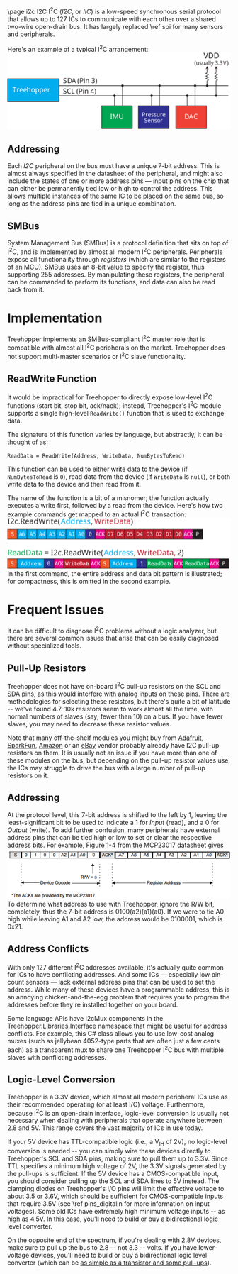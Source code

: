 \page i2c I2C
I<sup>2</sup>C (<i>I2C</i>, or <i>IIC</i>) is a low-speed synchronous serial protocol that allows up to 127 ICs to communicate with each other over a shared two-wire open-drain bus. It has largely replaced \ref spi for many sensors and peripherals.

Here's an example of a typical I<sup>2</sup>C arrangement:
![Typical I2C interfacing with Treehopper](images/i2c-overview.svg)

## Addressing
Each <i>I2C</i> peripheral on the bus must have a unique 7-bit address. This is almost always specified in the datasheet of the peripheral, and might also include the states of one or more address pins — input pins on the chip that can either be permanently tied low or high to control the address. This allows multiple instances of the same IC to be placed on the same bus, so long as the address pins are tied in a unique combination. 

## SMBus
System Management Bus (SMBus) is a protocol definition that sits on top of I<sup>2</sup>C, and is implemented by almost all modern I<sup>2</sup>C peripherals. Peripherals expose all functionality through <i>registers</i> (which are similar to the registers of an MCU). SMBus uses an 8-bit value to specify the register, thus supporting 255 addresses. By manipulating these registers, the peripheral can be commanded to perform its functions, and data can also be read back from it.

# Implementation
Treehopper implements an SMBus-compliant I<sup>2</sup>C master role that is compatible with almost all I<sup>2</sup>C peripherals on the market. Treehopper does not support multi-master scenarios or I<sup>2</sup>C slave functionality.

## ReadWrite Function
It would be impractical for Treehopper to directly expose low-level I<sup>2</sup>C functions (start bit, stop bit, ack/nack); instead, Treehopper's I<sup>2</sup>C module supports a single high-level `ReadWrite()` function that is used to exchange data.

The signature of this function varies by language, but abstractly, it can be thought of as:

    ReadData = ReadWrite(Address, WriteData, NumBytesToRead)

This function can be used to either write data to the device (if `NumBytesToRead` is `0`), read data from the device (if `WriteData` is `null`), or both write data to the device and then read from it. 

The name of the function is a bit of a misnomer; the function actually executes a write first, followed by a read from the device. Here's how two example commands get mapped to an actual I<sup>2</sup>C transaction:
![ReadWrite function maps to a standard SMBus-compatible transaction](images/i2c-function-mapping.svg)
In the first command, the entire address and data bit pattern is illustrated; for compactness, this is omitted in the second example.

# Frequent Issues
It can be difficult to diagnose I<sup>2</sup>C problems without a logic analyzer, but there are several common issues that arise that can be easily diagnosed without specialized tools.

## Pull-Up Resistors
Treehopper does not have on-board I<sup>2</sup>C pull-up resistors on the SCL and SDA pins, as this would interfere with analog inputs on these pins. There are methodologies for selecting these resistors, but there's quite a bit of latitude -- we've found 4.7-10k resistors seem to work almost all the time, with normal numbers of slaves (say, fewer than 10) on a bus. If you have fewer slaves, you may need to decrease these resistor values.

Note that many off-the-shelf modules you might buy from [Adafruit](https://www.adafruit.com), [SparkFun](https://www.sparkfun.com), [Amazon](https://www.amazon.com/)</a> or an [eBay](https://www.ebay.com/) vendor probably already have I2C pull-up resistors on them. It is usually not an issue if you have more than one of these modules on the bus, but depending on the pull-up resistor values use, the ICs may struggle to drive the bus with a large number of pull-up resistors on it.

## Addressing
At the protocol level, this 7-bit address is shifted to the left by 1, leaving the least-significant bit to be used to indicate a 1 for <i>Input</i> (read), and a 0 for <i>Output</i> (write). To add further confusion, many peripherals have external address pins that can be tied high or low to set or clear the respective address bits. For example, Figure 1-4 from the MCP23017 datasheet gives
![MCP23017 address](images/mcp23017.png)
To determine what address to use with Treehopper, ignore the R/W bit, completely, thus the 7-bit address is 0100(a2)(a1)(a0). If we were to tie A0 high while leaving A1 and A2 low, the address would be 0100001, which is 0x21. 

## Address Conflicts
With only 127 different I<sup>2</sup>C addresses available, it's actually quite common for ICs to have conflicting addresses. And some ICs — especially low pin-count sensors — lack external address pins that can be used to set the address. While many of these devices have a programmable address, this is an annoying chicken-and-the-egg problem that requires you to program the addresses before they're installed together on your board.

Some language APIs have I2cMux components in the Treehopper.Libraries.Interface namespace that might be useful for address conflicts. For example, this C# class allows you to use low-cost analog muxes (such as jellybean 4052-type parts that are often just a few cents each) as a transparent mux to share one Treehopper I<sup>2</sup>C bus with multiple slaves with conflicting addresses. 

## Logic-Level Conversion
Treehopper is a 3.3V device, which almost all modern peripheral ICs use as their recommended operating (or at least I/O) voltage. Furthermore, because I<sup>2</sup>C is an open-drain interface, logic-level conversion is usually not necessary when dealing with peripherals that operate anywhere between 2.8 and 5V. This range covers the vast majority of ICs in use today.

If your 5V device has TTL-compatible logic (i.e., a V<sub>IH</sub> of 2V), no logic-level conversion is needed -- you can simply wire these devices directly to Treehopper's SCL and SDA pins, making sure to pull them up to 3.3V. Since TTL specifies a minimum high voltage of 2V, the 3.3V signals generated by the pull-ups is sufficient. If the 5V device has a CMOS-compatible input, you should consider pulling up the SCL and SDA lines to 5V instead. The clamping diodes on Treehopper's I/O pins will limit the effective voltage to about 3.5 or 3.6V, which should be sufficient for CMOS-compatible inputs that require 3.5V (see \ref pins_digitalin for more information on input voltages). Some old ICs have extremely high minimum voltage inputs -- as high as 4.5V. In this case, you'll need to build or buy a bidirectional logic level converter.

On the opposite end of the spectrum, if you're dealing with 2.8V devices, make sure to pull up the bus to 2.8 -- not 3.3 -- volts. If you have lower-voltage devices, you'll need to build or buy a bidirectional logic level converter (which can be [as simple as a transistor and some pull-ups](http://www.nxp.com/documents/application_note/AN10441.pdf)). 